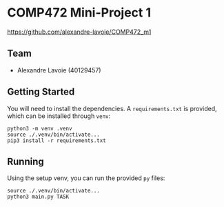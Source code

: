 # COMP472 Mini-Project 1

https://github.com/alexandre-lavoie/COMP472_m1

## Team

- Alexandre Lavoie (40129457)

## Getting Started

You will need to install the dependencies. A `requirements.txt` is provided, which can be installed through `venv`:

```
python3 -m venv .venv
source ./.venv/bin/activate...
pip3 install -r requirements.txt
```

## Running

Using the setup venv, you can run the provided `py` files:

```
source ./.venv/bin/activate...
python3 main.py TASK
```